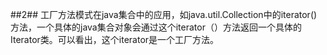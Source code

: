 ##2##
工厂方法模式在java集合中的应用，如java.util.Collection中的iterator()方法，一个具体的java集合对象会通过这个iterator（）方法返回一个具体的Iterator类。可以看出，这个iterator是一个工厂方法。